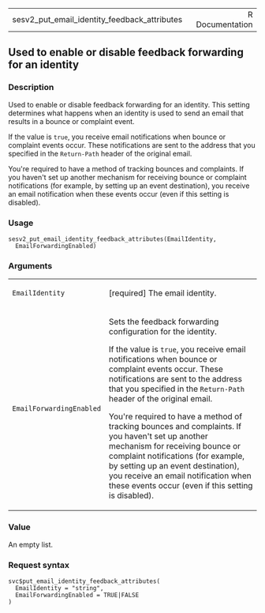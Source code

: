<table style="width: 100%;">
<tbody>
<tr class="odd">
<td>sesv2_put_email_identity_feedback_attributes</td>
<td style="text-align: right;">R Documentation</td>
</tr>
</tbody>
</table>

## Used to enable or disable feedback forwarding for an identity

### Description

Used to enable or disable feedback forwarding for an identity. This
setting determines what happens when an identity is used to send an
email that results in a bounce or complaint event.

If the value is `true`, you receive email notifications when bounce or
complaint events occur. These notifications are sent to the address that
you specified in the `Return-Path` header of the original email.

You're required to have a method of tracking bounces and complaints. If
you haven't set up another mechanism for receiving bounce or complaint
notifications (for example, by setting up an event destination), you
receive an email notification when these events occur (even if this
setting is disabled).

### Usage

    sesv2_put_email_identity_feedback_attributes(EmailIdentity,
      EmailForwardingEnabled)

### Arguments

<table>
<colgroup>
<col style="width: 35%" />
<col style="width: 65%" />
</colgroup>
<tbody>
<tr class="odd">
<td><code
id="sesv2_put_email_identity_feedback_attributes_:_EmailIdentity">EmailIdentity</code></td>
<td><p>[required] The email identity.</p></td>
</tr>
<tr class="even">
<td><code
id="sesv2_put_email_identity_feedback_attributes_:_EmailForwardingEnabled">EmailForwardingEnabled</code></td>
<td><p>Sets the feedback forwarding configuration for the identity.</p>
<p>If the value is <code>true</code>, you receive email notifications
when bounce or complaint events occur. These notifications are sent to
the address that you specified in the <code>Return-Path</code> header of
the original email.</p>
<p>You're required to have a method of tracking bounces and complaints.
If you haven't set up another mechanism for receiving bounce or
complaint notifications (for example, by setting up an event
destination), you receive an email notification when these events occur
(even if this setting is disabled).</p></td>
</tr>
</tbody>
</table>

### Value

An empty list.

### Request syntax

    svc$put_email_identity_feedback_attributes(
      EmailIdentity = "string",
      EmailForwardingEnabled = TRUE|FALSE
    )
